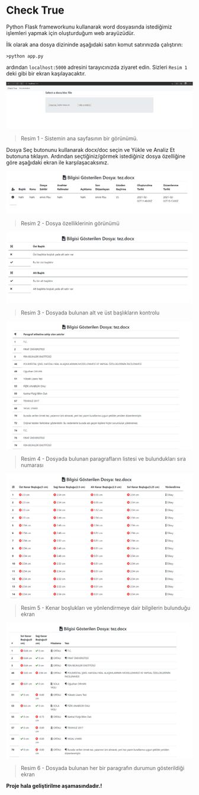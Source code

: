 # Check True

Python Flask frameworkunu kullanarak word dosyasında istediğimiz işlemleri yapmak için oluşturduğum web arayüzüdür.

İlk olarak  ana dosya dizininde aşağıdaki satırı komut satırınızda çalıştırın:

```shell
>python app.py
```

ardından `localhost:5000` adresini tarayıcınızda ziyaret edin. Sizleri  `Resim 1` deki gibi bir ekran kaşılayacaktır.

<img src="documentation/image-20210130021047530.png">

> Resim 1 - Sistemin ana sayfasının bir görünümü.

Dosya Seç butonunu kullanarak docx/doc seçin ve Yükle ve Analiz Et butonuna tıklayın. Ardından seçtiğiniz/görmek istediğiniz dosya özelliğine göre aşağıdaki ekran ile karşılaşacaksınız. 

<img src="documentation/images/image-20210130015638143.png">

> Resim 2 - Dosya özelliklerinin görünümü

<img src="documentation/images/image-20210130021831285.png">

> Resim 3 - Dosyada bulunan alt ve üst başlıkların kontrolu

<img src="documentation/images/image-20210130022306238.png">

> Resim 4 - Dosyada bulunan paragrafların listesi ve bulundukları sıra numarası

<img src="documentation/images/image-20210130023452440.png">

> Resim 5 - Kenar boşlukları ve yönlendirmeye dair bilgilerin bulunduğu ekran

<img src="documentation/images/image-20210130023756476.png">

> Resim 6 - Dosyada bulunan her bir paragrafın durumun gösterildiği ekran



**Proje hala geliştirilme aşamasındadır.!**
